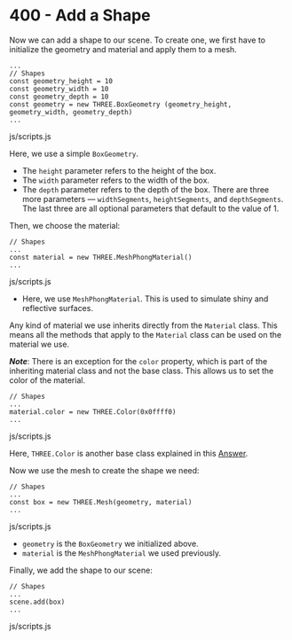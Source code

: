 # 400 - Add a Shape

Now we can add a shape to our scene. To create one, we first have to initialize the geometry and material and apply them to a mesh.

```
...
// Shapes
const geometry_height = 10
const geometry_width = 10
const geometry_depth = 10
const geometry = new THREE.BoxGeometry (geometry_height, geometry_width, geometry_depth)
...
```
js/scripts.js

Here, we use a simple ```BoxGeometry```.

- The ```height``` parameter refers to the height of the box.
- The ```width``` parameter refers to the width of the box.
- The ```depth``` parameter refers to the depth of the box. There are three more parameters — ```widthSegments```, ```heightSegments```, and ```depthSegments```. The last three are all optional parameters that default to the value of 1.

Then, we choose the material:

```
// Shapes
...
const material = new THREE.MeshPhongMaterial()
...
```
js/scripts.js

- Here, we use ```MeshPhongMaterial```. This is used to simulate shiny and reflective surfaces.

Any kind of material we use inherits directly from the ```Material``` class. This means all the methods that apply to the ```Material``` class can be used on the material we use.

***Note***: There is an exception for the ```color``` property, which is part of the inheriting material class and not the base class. This allows us to set the color of the material.

```
// Shapes
...
material.color = new THREE.Color(0x0ffff0)
...
```
js/scripts.js

Here, ```THREE.Color``` is another base class explained in this [Answer](https://www.educative.io/answers/what-is-the-color-class-in-threejs).

Now we use the mesh to create the shape we need:

```
// Shapes
...
const box = new THREE.Mesh(geometry, material)
...
```
js/scripts.js

- ```geometry``` is the ```BoxGeometry``` we initialized above.
- ```material``` is the ```MeshPhongMaterial``` we used previously.

Finally, we add the shape to our scene:

```
// Shapes
...
scene.add(box)
...
```
js/scripts.js
